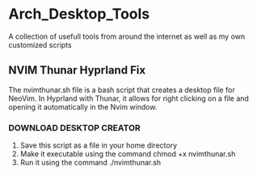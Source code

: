 # Arch_Desktop_Tools
A collection of usefull tools from around the internet as well as my own customized scripts
## NVIM Thunar Hyprland Fix
The nvimthunar.sh file is a bash script that creates a desktop file for NeoVim. In Hyprland with Thunar, it allows for right clicking on a file and opening it automatically in the Nvim window. 

### DOWNLOAD DESKTOP CREATOR
1. Save this script as a file in your home directory
2. Make it executable using the command chmod +x nvimthunar.sh
3. Run it using the command ./nvimthunar.sh

